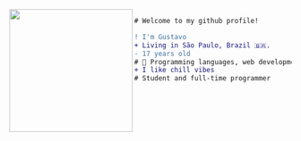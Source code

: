 <img align="left" height="220" src="https://miro.medium.com/max/640/0*YyL79g0pgvpMnzta"/>

```diff
# Welcome to my github profile!

! I'm Gustavo
+ Living in São Paulo, Brazil 🇧🇷.
- 17 years old
# 📖 Programming languages, web development
+ I like chill vibes
# Student and full-time programmer
```
